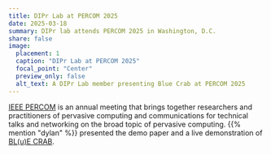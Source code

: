 ```yaml
---
title: DIPr Lab at PERCOM 2025
date: 2025-03-18
summary: DIPr lab attends PERCOM 2025 in Washington, D.C.
share: false
image:
  placement: 1
  caption: "DIPr Lab at PERCOM 2025"
  focal_point: "Center"
  preview_only: false
  alt_text: A DIPr Lab member presenting Blue Crab at PERCOM 2025
---
```


[IEEE PERCOM](https://www.percom.org) is an annual meeting that brings together researchers and practitioners of pervasive computing and communications for technical talks and networking on the broad topic of pervasive computing.
{{% mention "dylan" %}} presented the demo paper and a live demonstration of [BL(u)E CRAB](../../project/bluecrab).

<!--more-->
